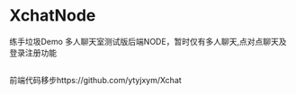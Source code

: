 # XchatNode
练手垃圾Demo
多人聊天室测试版后端NODE，暂时仅有多人聊天,点对点聊天及登录注册功能

##
前端代码移步https://github.com/ytyjxym/Xchat
